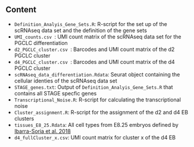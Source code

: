 Content
-------

* `Definition_Analyis_Gene_Sets.R`: R-script for the set up of the scRNAseq data set and the definition of the gene sets
* `UMI_counts.csv `: UMI count matrix of the scRNAseq data set for the PGCLC differentiation
* `d2_PGCLC_cluster.csv `: Barcodes and UMI count matrix of the d2 PGCLC cluster
* `d4_PGCLC_cluster.csv `: Barcodes and UMI count matrix of the d4 PGCLC cluster
* `scRNAseq_data_differentiation.Rdata`: Seurat object containing the cellular identies of the scRNAseq data set
* `STAGE_genes.txt`: Output of `Definition_Analyis_Gene_Sets.R` that contains all STAGE specfic genes
* `Transcriptional_Noise.R`: R-script for calculating the transcriptional noise
* `Cluster_assignment.R`: R-script for the assignment of the d2 and d4 EB clusters
* `tissues_E8_25.Rdata`: All cell types from E8.25 embryos defined by [Ibarra-Soria et al. 2018](https://marionilab.cruk.cam.ac.uk/organogenesis/)
* `d4_fullCluster_x.csv`: UMI count matrix for cluster x of the d4 EB
